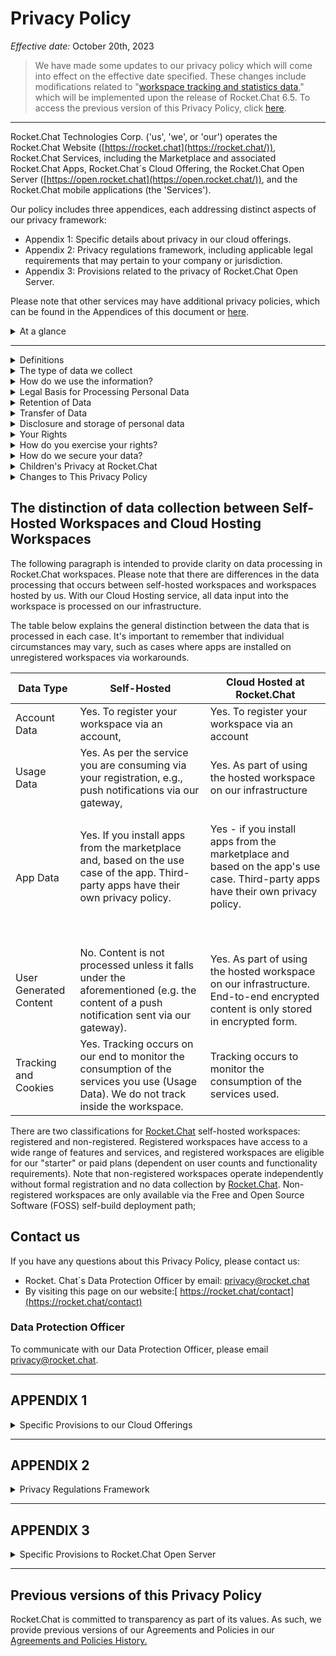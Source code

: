 # Privacy Policy

_Effective date:_ October 20th, 2023

> We have made some updates to our privacy policy which will come into effect on the effective date specified. These changes include modifications related to "[workspace tracking and statistics data](./#the-type-of-data-we-collect)," which will be implemented upon the release of Rocket.Chat 6.5. To access the previous version of this Privacy Policy, click [here](../historical-agreements-and-policy-archive.md).

***

Rocket.Chat Technologies Corp. ('us', 'we', or 'our') operates the Rocket.Chat Website ([https://rocket.chat](https://rocket.chat/)), Rocket.Chat Services, including the Marketplace and associated Rocket.Chat Apps, Rocket.Chat´s Cloud Offering, the Rocket.Chat Open Server ([https://open.rocket.chat](https://open.rocket.chat/)), and the Rocket.Chat mobile applications (the 'Services').

Our policy includes three appendices, each addressing distinct aspects of our privacy framework:

* Appendix 1: Specific details about privacy in our cloud offerings.
* Appendix 2: Privacy regulations framework, including applicable legal requirements that may pertain to your company or jurisdiction.
* Appendix 3: Provisions related to the privacy of Rocket.Chat Open Server.

Please note that other services may have additional privacy policies, which can be found in the Appendices of this document or [here](https://docs.rocket.chat/privacy-and-security/privacy-and-security-policies).

<details>

<summary>At a glance</summary>

This page informs you of our policies regarding the collection, use, and disclosure of personal data when you use our Services and the choices you have associated with that data.&#x20;

We use your data to provide and improve the Services. By using the Service, you agree to the collection and use of information in accordance with this policy. Unless otherwise defined in this Privacy Policy, terms used in this Privacy Policy have the same meanings as in our Customer Terms of Service.

**Administrators are responsible for Users privacy, and we help administrators.**

* There are basically two ways of using Rocket. Chat: Self-hosted (also known as on-premises deployment) on your own or someone else's infrastructure or via our Cloud-hosted offering. In both cases, the administrator of that instance - or the organization behind the administrator - is the person responsible for ensuring the privacy of Rocket.Chat users.&#x20;
* We aim to help by providing features in our products and services to make that job easier.&#x20;
* We also provide this policy to explain what we do as a "helping hand"/data processor for administrators in case we process users' personal data.

**Data Handling on a Self-Hosted Deployment**

* We cannot access Customer user-generated data in a Self-Hosted instance of Rocket.Chat.&#x20;
* Rocket.Chat code is open source; there are no back doors whatsoever.
* Customers may desire to connect a self-hosted instance to other services, e.g., our marketplace or push notification gateway, where this privacy policy applies. You can also connect it to third-party services, such as external authentication services, in which case their privacy policy applies. It is Customer's choice, and Customers are not forced to do so. You can also connect it to third-party services, such as external authentication services, in which case their privacy policy applies.

&#x20;**Data Handling on a Cloud Hosting Offering**

* In the Rocket.Chat Cloud hosted offering; we only process Customer data for the purpose of providing Customers the service in the name of the administrator. Administrators are still in full control over the configuration of their instances.&#x20;
* For more information on data processing in the cloud hosting offering, please refer to '[The distinction of data collection between Self-Hosted Workspaces and Cloud Hosting Workspaces](./#the-distinction-of-data-collection-between-self-hosted-workspaces-and-cloud-hosting-workspaces)' and [Appendix 1](./#appendix-1).

</details>

***

<details>

<summary>Definitions</summary>

Other definitions not found here shall have the same meaning as outlined in our [Customer Terms of Service](https://docs.rocket.chat/rocket.chat-legal/terms-of-service).

**Services** means the[ ](https://rocket.chat/)website ([https://rocket.chat](https://rocket.chat/)), Rocket.Chat Open Server (​[https://open.rocket.chat](https://open.rocket.chat/)​[https://open.rocket.chat](https://open.rocket.chat/)), Rocket.Chat Sotfware and Marketplace, incl. associated Rocket.Chat Apps, the[ https://cloud.rocket.chat](https://cloud.rocket.chat/) service offering, push notification gateways, and the Rocket.Chat mobile applications operated by Rocket.Chat Technologies Corp. S

**Personal Data** means data about a living individual who can be identified from those data (or from those and other information either in our possession or likely to come into our possession).

**Usage Data** means the data collected automatically either generated by the use of the Service or from the Service infrastructure itself (for example, the duration of a page visit).

**Cookies** are small pieces of data stored on your device (computer or mobile device), they are files with a small amount of data, which may include an anonymous unique identifier. Cookies are sent to your browser from a website and stored on your device.&#x20;

**Data Controller** means the natural or legal person who (either alone or jointly or in common with other persons) determines the purposes for which and the manner in which any personal information is, or is to be, processed. For the purpose of this Privacy Policy, we are a Data Controller of your Personal Data.

**Data Processors** (or Service Providers) means any natural or legal person who processes the data on behalf of the Data Controller. We may use the services of various Service Providers in order to process your data more effectively.

**Data Subject** (or User) Data Subject is any living individual who is using our Service and is the subject of Personal Data.

**Tracking technologies** also used are beacons, tags, and scripts to collect and track information and to improve and analyze our Service.

</details>

<details>

<summary>The type of data we collect </summary>

In connection with our operations and during the lifecycle of business relationships with our Customers, we collect various types of personal data, meaning any information that identifies or allows us to identify you.

### Personal Data

While using our Service, we may ask you to provide us with certain personally identifiable information that can be used to contact or identify you ("Personal Data"). Personally identifiable information may include but is not limited to

* Email addresses.
* First name and last name
* Cookies and Usage Data
* Phone number and other contact details.

## Account Data

Some Services may allow or require that you register for a personalized account. Account data may include, in addition, your account name, authentication information, registration date, contact information, payment information, and any other information associated with your account.

### Usage Data

We may also collect information that your browser sends whenever you visit our Service or when you access the Service, including by or through a mobile device ("Usage Data").

This Usage Data may include information such as your computer's Internet Protocol address (e.g., IP address), browser type, browser version, the pages of our Service that you visit, the time and date of your visit, the time spent on those pages, unique device identifiers and other diagnostic data.

When you access the Services by or through a mobile device, this Usage Data may include information such as the type of mobile device you use, the IP address of your mobile device, your mobile operating system, the app version, the type of mobile Internet browser you use, unique device identifiers and other diagnostic data

### Location Data

We may use and store information about your location if you give us permission to do so (“Location Data”). We use this data to provide features of our Service (only to allow you to share your location with another user via Rocket.Chat if it was enabled by the administrator).

You can enable or disable location services when you use our Service at any time through your device settings.

### App Data

#### Apps Provided By Rocket.Chat

When you use the Marketplace, you may choose to install Apps provided by Rocket.Chat. These Apps process data from your instance of Rocket.Chat and, therefore, nonpersonal data, such as software version, amount of users, and similar. Depending on the purpose and your actual usage of the App (e.g., enabling certain features), Personal Data may however be processed. E.g., you enable an integration, which processes your users' information. The description of the App will make the types of personal data sufficiently clear, as well as any potential deviations from this policy.

#### Third-Party Apps

For Third-Party Apps on the Marketplace, the Vendor will provide you with a specific privacy policy that governs his Third-Party App.

### Tracking & Cookies Data

We use cookies and similar tracking technologies to track the activity on our Service and hold certain information.&#x20;

* We DO NOT track activity in your self-hosted instances.&#x20;
* We regularly monitor aggregated activity data on our infrastructure, but it is not tracking individual users in the sense of this paragraph, which only occurs when we have a legitimate interest in doing so (e.g., for security and compliance purposes).&#x20;
* We do perform regular tracking on our Open Server.

You can instruct your browser to refuse all cookies or to indicate when a cookie is being sent. However, if you do not accept cookies, you may not be able to use some portions of our Service.

Examples of Cookies we use:

* Session Cookies. We use Session Cookies to operate our Service.
* Preference Cookies. We use Preference Cookies to remember your preferences and various settings.
* Security Cookies. We use Security Cookies for security purposes.

### Workspace Tracking and Statistics Data

Rocket.Chat workspaces are set up to automatically send anonymous and non-personal usage tracking data to Rocket.Chat This is done to help us understand how customers use our Services, ensure compliance with the terms of use limits, and for billing purposes if the Customer's contract is based on consumption of our Services.

The information shared is the same data displayed on the administration panel's "info" page, which is described in detail [here](https://docs.rocket.chat/use-rocket.chat/workspace-administration/settings/general).&#x20;

For example, the tracking statistics sharing will transmit the total number of channels, but not the actual channel names, to preserve your workspace's privacy. Depending on the services and plans purchased, disabling this tracking statistics collection may be possible.

For further details on how we secure your data, please refer to the "[How do we secure your data](https://docs.rocket.chat/rocket.chat-privacy-and-security/rocket.chat-privacy-policy#how-do-we-secure-your-data)" section. Additionally, information about our Cloud Infrastructure and Subprocessors can be found in our[ Subprocessors](https://docs.rocket.chat/rocket.chat-privacy-and-security/rocket.chat-privacy-policy#subprocessors) section.

\


</details>

<details>

<summary>How do we use the information?</summary>

We collect and use your personal data to the extent necessary to carry out our operations, provide our services, and comply with any regulatory obligations in our activities.

These purposes are defined in more detail below:

* To provide and maintain our Services
* To notify you about changes to our Services
* To allow you to participate in interactive features of our Service when you choose to do so
* To provide customer support
* To gather analysis or valuable information so that we can improve our Service
* To monitor the usage of our Service
* To detect, prevent, and address technical issues
* To provide you with news, special offers, and general information about other goods, services, and events that we offer that are similar to those that you have already purchased or enquired about if you have provided consent to receive this information or the processing is in our legitimate interests and it's not overridden by your fundamental rights.&#x20;
  * You may withdraw that consent at any time or object to receiving any or all of these communications from us by following the unsubscribe link or instructions provided in any email we send or by contacting us through our [Data Request Form](https://survey.zohopublic.com/zs/QZCziK).

</details>

<details>

<summary>Legal Basis for Processing Personal Data</summary>

In accordance with the applicable regulations, we may only use your personal data for at least one of the following reasons:

### To comply with legal and regulatory obligations.

We collect and use your personal data to comply with various legal and regulatory obligations, such as

* Anti-money laundering regulations and counter-financing of terrorism regulations, including Know Your Customer (KYC) obligations.
* Regulations relating to international financial sanctions and embargoes.

### To fulfill our legitimate interests

We also use your personal data to fulfill our legitimate interests, which include the following:

* Provision and delivery of our products and services.
* Marketing and customer communication and development of our customer relationships.
* Development of our products and services.
* Security and safety of our IT and facilities.

### Based on your consent

if certain personal data processing requires your consent (e.g., cookies), we will inform you of this, including details of the specific processing activity, and request your consent to such processing. You may request to revoke your consent at any time.

</details>

<details>

<summary>Retention of Data</summary>

Rocket.Chat will retain your Personal Data only for as long as is necessary for the purposes set out in this Privacy Policy. We will retain and use your Personal Data to the extent necessary to comply with our legal obligations (for example, if we are required to retain your data to comply with applicable laws), resolve disputes, and enforce our legal agreements and policies.

Rocket.Chat will also retain Usage Data for internal analysis purposes. Usage Data is generally retained for a shorter period of time, except when this data is used to strengthen the security or to improve the functionality of our Service, or we are legally obligated to retain this data for longer time periods.

When your personal data no longer needs to be retained for any of the purposes stipulated in this privacy policy, we may delete or anonymize your personal data. Anonymized data - i.e. data that can no longer be associated with you as an individual - may be further used for research and statistical purposes, in which case we may use this information indefinitely without further notice to you.&#x20;

</details>

<details>

<summary>Transfer of Data</summary>

Your information, including Personal Data, may be transferred to — and maintained on — computers located outside of your state, province, country, or other governmental jurisdiction where the data protection laws may differ from those from your jurisdiction.

If you are located outside the United States and choose to provide information to us, please note that we transfer the data, including Personal Data, to the United States or other jurisdictions deemed not to have an adequate level of data protection deemed by the competent authorities of your residence. Rocket.Chat Technologies Corp. will take all steps reasonably necessary to ensure that your data is treated securely and in accordance with this Privacy Policy, and no transfer of your Personal Data will take place to an organization or a country unless there are adequate controls in place including the security of your data and other personal information.

To access privacy agreements relevant to your jurisdiction and obtain information about privacy policies specific to your jurisdiction or company industry, please visit the [Privacy Center](./).

</details>

<details>

<summary>Disclosure and storage of personal data</summary>

## Disclosure of Data

#### Business Transaction

If Rocket.Chat Technologies Corp. is involved in a merger, acquisition, or asset sale; your Personal Data may be transferred. We will provide notice before your Personal Data is transferred and becomes subject to a different Privacy Policy.

#### Disclosure for Law Enforcement

In rare circumstances, we may be required to disclose user-uploaded content and other Personal Data in response to a valid request from law enforcement authorities. We will only comply with such requests if they are made in accordance with applicable laws, regulations, and our internal guidelines for disclosure.

For more information regarding Law Enforcement Disclosure, please refer to our[ Guidelines for Law Enforcement](https://docs.rocket.chat/rocket.chat-legal/guidelines-for-law-enforcement).

#### Legal Requirements for Disclosure

Rocket.Chat Technologies Corp. may disclose your Personal Data in the good faith belief that such action is necessary to:

* To comply with a legal obligation
* To protect and defend the rights or property of Rocket.Chat Technologies Corp.
* To prevent or investigate possible wrongdoing in connection with the Service
* To protect the personal safety of users of the Service or the public
* To protect against legal liability.

### Sharing data with third-party service providers ("subprocessors")

We may employ third-party companies and individuals to facilitate our Service ("Service Providers"), to provide the Service on our behalf, to perform Service-related services, or to assist us in analyzing how our Service is used.

These third parties have access to your Personal Data only to perform these tasks on our behalf and are obligated not to disclose or use it for any other purpose

The ways in which we share your Personal Data include the following:

* For Information processing, payment processing, credit checks, fulfilling customer orders, delivering products to you, managing and enhancing customer data, providing customer service, assessing your interest in our products and services, and conducting customer research or satisfaction surveys.
* Where appropriate, we may provide your personal data to Rocket.Chat partners in order to fulfill your request for service delivery.

We execute contracts with our third parties to ensure they fulfill their data protection obligations.&#x20;

A list of our third-party processors may be found [here](https://docs.rocket.chat/rocket.chat-privacy-and-security/rocket.chat-privacy-policy#subprocessors).

### Analytics

We may use third-party Service Providers to monitor and analyze the use of our Service.

* **Google Analytics**&#x20;
  * Google Analytics is a web analytics service offered by Google that tracks and reports website traffic. Google uses the data collected to track and monitor the use of our Service. This data is shared with other Google services. Google may use the collected data to contextualize and personalize the ads of its own advertising network.
  * For more information on the privacy practices of Google, please visit the Google Privacy & Terms web page:[ https://policies.google.com/privacy?hl=en](https://policies.google.com/privacy?hl=en)​

<!---->

* **Firebase**
  * Firebase is an analytics service provided by Google Inc.
  * You may opt out of certain Firebase features through your mobile device settings, such as your device advertising settings, or by following the instructions provided by Google in their Privacy Policy:[ ](https://policies.google.com/privacy?hl=en)[https://policies.google.com/privacy?hl=en​](https://policies.google.com/privacy?hl=en%E2%80%8B)
  * We also encourage you to review Google's policy for safeguarding your data:[ https://support.google.com/analytics/answer/6004245](https://support.google.com/analytics/answer/6004245).&#x20;
  * For more information on what type of information Firebase collects, please visit please visit the Google Privacy & Terms web page:[ https://policies.google.com/privacy?hl=en](https://policies.google.com/privacy?hl=en)​

### Links to Other Sites

Our Service may contain links to other sites that are not operated by us. If you click on a third-party link, you will be directed to that third-party's site.  When using such third-party websites, we recommend that you read the relevant sites' terms and privacy policies.

We have no control over and assume no responsibility for the content, privacy policies, or practices of any third-party sites or services. This privacy policy is valid only for Rocket.Chat branded domains, owned and managed by Rocket.Chat Technologies Corp., as the owner and operator of the Pexip service.

</details>

<details>

<summary>Your Rights</summary>

In accordance with applicable regulations and where applicable, you have the following rights:

* **To access:** you can obtain information relating to the processing of your personal data and a copy of such personal data.
* **To rectify:** you can request that your personal data be modified accordingly if you consider that your personal data are inaccurate or incomplete.
* **To erase:** you can require deleting your personal data to the extent permitted by law.
* **To restrict:** you can request the restriction of the processing of your personal data.
* **To object:** you can object to the processing of your personal data on grounds relating to your particular situation. You have the right to object to the processing of your personal data for direct marketing purposes, which includes profiling related to such direct marketing.
* **To withdraw your consent:** where you have given your consent for the processing of your personal data, you have the right to withdraw your consent at any time.
* **To data portability:** where legally applicable, you have the right to have the personal data you have provided to us be returned to you or, where technically feasible, transferred to a third party.

If the processing is based on your consent, you may also withdraw your consent at any time (without affecting the lawfulness of processing based on consent before its withdrawal). If you have previously consented to receive promotional email communications from us, you can use the unsubscribe function at the bottom of our emails to unsubscribe from our emails at any time (“withdraw your consent”).

If you have an active Rocket.Chat account, it’s not possible to opt out of basic emails since we need to communicate basic information, where relevant, to users in order to continue delivery of the account.

</details>

<details>

<summary>How do you exercise your rights?</summary>

To exercise any of the rights listed above, please use our [Data Request Form](https://survey.zohopublic.com/zs/QZCziK), a simplified form that ensures efficient request management and security. Alternatively, you can send an email to privacy@rocket.chat.&#x20;

The request will be processed and completed in compliance with our privacy policy, terms of service, our business relationship, and any data privacy laws applicable in your country.

We are committed to working with you to obtain a fair resolution of any complaint or concern about privacy. If you believe that we have not been able to assist with your complaint or concern, and you are located in the EEA or other applicable jurisdictions, you have the right to lodge a complaint with the competent supervisory authority. &#x20;

</details>

<details>

<summary>How do we secure your data?</summary>

Ensuring the security of the data you entrust to us is one of our most important responsibilities. We apply appropriate technical and organizational measures to keep your personal data secure. We use physical, administrative, and technical security measures to reduce the risk of loss, misuse, or unauthorized access, disclosure, or modification of your personal data.

Your data can only be accessed by persons for whom it is necessary in relation to their work.

We may outsource our processing of personal data to external service providers. In such events, we enter into appropriate agreements with the providers to ensure that your personal data is processed per this Privacy Policy and any applicable laws. We also have received internationally recognized[ security certifications](https://docs.rocket.chat/rocket.chat-privacy-and-security/security-and-compliance/compliance-resources).

Although we do our best, given the nature of communications and information processing technology, we cannot guarantee that Information during transmission through the Internet or while stored on our systems or otherwise in our care will be absolutely safe from intrusion by others.

For more information regarding our security practices, please refer to our comprehensive[ Security Policy](https://docs.rocket.chat/rocket.chat-privacy-and-security/security-policy) and[ Security and Compliance Guides](https://docs.rocket.chat/rocket.chat-privacy-and-security/security).

</details>

<details>

<summary>Children's Privacy at Rocket.Chat</summary>

Our Services are only available to Users above the legal age of 13 years or any higher age required by the applicable regulations in your jurisdiction.&#x20;

Users under the legal age should discontinue using our services. If you are from a country subject to GDPR, you must be 16 years old or above unless your country has enacted a regulation specifying a lower minimum age.&#x20;

Individuals from LGDP-regulated countries must be 18 years of age or older unless parental consent has been obtained.&#x20;

We do not knowingly collect personally identifiable information from anyone under the legal age. If you are a parent or guardian and you are aware that your child has provided us with Personal Data, please contact us. If we become aware that we have collected Personal Data from children without verification of parental consent, we take steps to remove that information from our servers.

Please note that the customer is responsible for managing user-generated data and workspace control, including compliance with data handling for minors in their jurisdiction.

</details>

<details>

<summary>Changes to This Privacy Policy</summary>

As our business grows and our services and products evolve, this privacy notice may change, or other privacy notices may be written and posted specifically to address new offerings or to keep pace with data privacy laws.

&#x20;When changes are substantial, we will first ensure to make you aware of any forthcoming changes by attempting to contact you directly via email, or via our user interfaces, or indirectly through your authorized partner, which is reselling the Rocket.Chat services or products., Changes to this Privacy Policy will become effective once they are posted on this page, and we will also update the "effective date" at the top of this Privacy Policy.

</details>

## The distinction of data collection between Self-Hosted Workspaces and Cloud Hosting Workspaces

The following paragraph is intended to provide clarity on data processing in Rocket.Chat workspaces. Please note that there are differences in the data processing that occurs between self-hosted workspaces and workspaces hosted by us. With our Cloud Hosting service, all data input into the workspace is processed on our infrastructure.&#x20;

The table below explains the general distinction between the data that is processed in each case. It's important to remember that individual circumstances may vary, such as cases where apps are installed on unregistered workspaces via workarounds.

<table data-full-width="false"><thead><tr><th>Data Type</th><th>Self-Hosted</th><th>Cloud Hosted at Rocket.Chat</th></tr></thead><tbody><tr><td>Account Data</td><td>Yes. To register your workspace via an account, </td><td>Yes. To register your workspace via an account</td></tr><tr><td>Usage Data</td><td>Yes. As per the service you are consuming via your registration, e.g., push notifications via our gateway,</td><td>Yes. As part of using the hosted workspace on our infrastructure</td></tr><tr><td>App Data</td><td><p>Yes. If you install apps from the marketplace and, based on the use case of the app. Third-party apps have their own privacy policy.</p><p><br></p></td><td><p>Yes - if you install apps from the marketplace and based on the app's use case. Third-party apps have their own privacy policy.</p><p><br></p></td></tr><tr><td>User Generated Content</td><td>No. Content is not processed unless it falls under the aforementioned (e.g. the content of a push notification sent via our gateway).</td><td>Yes. As part of using the hosted workspace on our infrastructure. End-to-end encrypted content is only stored in encrypted form.</td></tr><tr><td>Tracking and Cookies</td><td>Yes. Tracking occurs on our end to monitor the consumption of the services you use (Usage Data). We do not track inside the workspace.</td><td>Tracking occurs to monitor the consumption of the services used.</td></tr></tbody></table>

There are two classifications for [Rocket.Chat](https://rocket.chat/) self-hosted workspaces: registered and non-registered. Registered workspaces have access to a wide range of features and services, and registered workspaces are eligible for our "starter" or paid plans (dependent on user counts and functionality requirements). Note that non-registered workspaces operate independently without formal registration and no data collection by [Rocket.Chat](https://rocket.chat/). Non-registered workspaces are only available via the Free and Open Source Software (FOSS) self-build deployment path;&#x20;

## Contact us

If you have any questions about this Privacy Policy, please contact us:

* Rocket. Chat´s Data Protection Officer by email: privacy@rocket.chat​
* By visiting this page on our website:[ https://rocket.chat/contact](https://rocket.chat/contact)​

### Data Protection Officer

To communicate with our Data Protection Officer, please email privacy@rocket.chat.

***

## APPENDIX 1&#x20;

<details>

<summary>Specific Provisions to our Cloud Offerings</summary>

For our Cloud Offerings, we act as a Data Processor for our Customers, who are the Data Controllers of the instances they have licensed and administer. As a User, you will be bound by the Data Controller´s policies. For these instances, please direct your data privacy questions to the Data Controller.

Regarding some of our Cloud Products, Customers have certain options to select the processing location of data and configure the instance's privacy-relevant settings. If you are the Customer of one of these instances, you can contact us and get more information on where your instance is running.

We generally offer two regions:

* hosting in the United States
* hosting in the European Union

Other regions may be added over time.

The amount of Personal Data we process with our Cloud Offerings is limited to what the Customer and his users enter into the Service. In the Cloud offering, we will not process the personalized cookie or analytics data described above. The purposes of processing the data are strictly limited to providing and improving the Service in accordance with the Data Controller´s instructions. We never access workspace data (i.e. the actual content the customer is entering in his instance) unless the customer asks us to in the form of a support request, we are bound by a valid law enforcement request or to protect our own interests, such as investigating potential abuse of the service.

Once your usage of our cloud offering ceases, we will remove all your data, including backups, after a short grace period - or immediately if you tell us to.

</details>

***

## APPENDIX 2

<details>

<summary>Privacy Regulations Framework</summary>

Our Privacy Regulations Framework Appendix is an integral part of our Privacy Policy, which outlines the specific legal requirements that govern your privacy.&#x20;

As part of our commitment to privacy and transparency, we provide this appendix to explain how we handle your data according to relevant regulations. We encourage you to read these clauses carefully to understand how your data is managed in compliance with the law.&#x20;

&#x20;If you have any questions or concerns, please do not hesitate [to reach out to us](./#contact-us).

### Specific Provisions to California Consumer Privacy Act “CCPA”

This section provides additional details about the personal information we collect about California consumers and the rights afforded to them under the California Consumer Privacy Act or “CCPA.”

We do not provide services, or other items of value, as consideration for your, or your end users’, personal information protected by the CCPA.&#x20;

You are responsible for ensuring your compliance with the requirements of the CCPA in your use of the Services we provide to you and your own processing of personal information.&#x20;

Here are a few things that Rocket. Chat will NOT do with personal information in the scope of acting as a service provider, as defined by CCPA:&#x20;

* sell, rent, or otherwise disclose your personal information to third parties in exchange for money or something else of value;
* use your information outside the scope of the agreement(s) for services that we have with you.

Subject to certain limitations, the CCPA provides California consumers the right to request to know more details about the categories or specific pieces of personal information we collect (including how we use and disclose this personal information), to delete their personal information, to opt out of any “sales” that may be occurring, and to not be discriminated against for exercising these rights.&#x20;

California consumers can exercise their CCPA rights by completing a data subject request form found [here](https://survey.zohopublic.com/zs/QZCziK). We will verify your request using the email associated with your account.

### Specific Provisions to California Online Privacy Protection Act “CalOPPA”

We do not support Do Not Track ("DNT") signals. Do Not Track is a preference you can set in your web browser to inform websites that you do not want to be tracked.

You can enable or disable Do Not Track by visiting your web browser's Preferences or Settings page.&#x20;

### Specific Provisions to Lei Geral de Proteção de Dados “LGPD”

Rocket.Chat only processes, stores, and collects data according to this Privacy Policy, which covers the main LGPD requirements. For a dedicated section about the DPO appointment letter and Frequently asked questions about LGDP compliance at Rocket.Chat, please refer to the Privacy Center, where we have a dedicated page for LGPD Compliance.&#x20;

### Specific Provisions for General Data Protection Regulation “GDPR)” and Other Applicable Regulations

Where required, we provide the option to sign [Standard Contractual Clauses](https://docs.rocket.chat/privacy-and-security/privacy-center/gdpr) approved by the European Commission to ensure sufficient data protection or other relevant mechanisms based on the Customer's requirements or applicable agreements in the customer's jurisdiction. For additional details, please visit the [Privacy Center.](broken-reference)\


</details>

***

## APPENDIX 3

<details>

<summary>Specific Provisions to Rocket.Chat Open Server</summary>

“Rocket.Chat Open Server  ([https://open.rocket.chat](https://open.rocket.chat/))” is a dedicated workspace for [Rocket.Chat](https://rocket.chat/) admins, users, contributors, partners, and employees to collaborate and improve the experience of running a [Rocket.Chat](https://rocket.chat/) workspace.

* Our Open Server is for testing purposes.
* Our Open Server[ ](https://open.rocket.chat/)is a testing ground for our Users, and we use it to test and analyze new features. We track user activity there with the trackers described in the Privacy Policy - including Google Analytics - to learn how our service is used and to improve our product.

**Data Collected on the Open Server**

In addition to the data collected mentioned in the Privacy Policy, please note that any content uploaded by Users to the Rocket.Chat Open Server (open.rocket.chat) will also be stored. This includes images, files, documents, and other user-generated data.&#x20;

Rest assured that we securely store all uploaded content in our cloud-hosted infrastructure.&#x20;

**Data Retention on the Open Server**

Rocket.Chat reserves the right to delete inactive accounts, channels, discussions, and associated content on the Open Server. Rocket.Chat may deem an account, channel, or discussion inactive based on various criteria, including, but not limited to, the account creation date, the last time there was a valid log-in and the date of the last contribution. If we plan to delete your account, we will provide advance notice by sending a message to the email address registered to your account. Rocket.Chat encourages you to utilize your account on occasion to avoid the risk of being deemed inactive.&#x20;

\
**Account Deletion on the Open Server**

If you wish to delete your account at Rocket.Chat Open Server, you can do so by logging in to your account, clicking on the account, then selecting 'profile', and finally clicking on 'excluding my account'. Please note that once you delete your account, this action cannot be undone.

</details>

***

## Previous versions of this Privacy Policy

Rocket.Chat is committed to transparency as part of its values. As such, we provide previous versions of our Agreements and Policies in our [Agreements and Policies History.](../historical-agreements-and-policy-archive.md)
